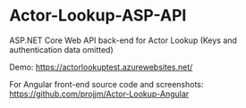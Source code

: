 # Actor-Lookup-ASP-API
ASP.NET Core Web API back-end for Actor Lookup (Keys and authentication data omitted)

Demo: https://actorlookuptest.azurewebsites.net/

For Angular front-end source code and screenshots: https://github.com/projjm/Actor-Lookup-Angular
